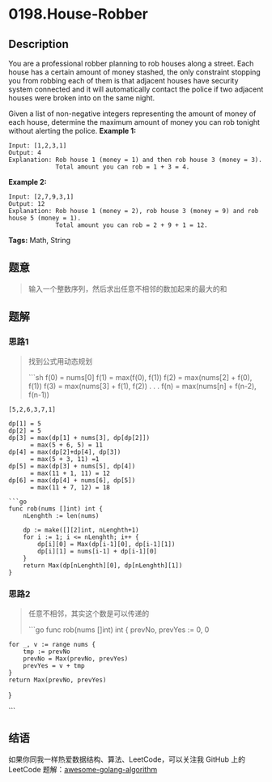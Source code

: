 # 0198.House-Robber

## Description

You are a professional robber planning to rob houses along a street. Each house has a certain amount of money stashed, the only constraint stopping you from robbing each of them is that adjacent houses have security system connected and it will automatically contact the police if two adjacent houses were broken into on the same night.

Given a list of non-negative integers representing the amount of money of each house, determine the maximum amount of money you can rob tonight without alerting the police. **Example 1:**

```text
Input: [1,2,3,1]
Output: 4
Explanation: Rob house 1 (money = 1) and then rob house 3 (money = 3).
             Total amount you can rob = 1 + 3 = 4.
```

**Example 2:**

```text
Input: [2,7,9,3,1]
Output: 12
Explanation: Rob house 1 (money = 2), rob house 3 (money = 9) and rob house 5 (money = 1).
             Total amount you can rob = 2 + 9 + 1 = 12.
```

**Tags:** Math, String

## 题意

> 输入一个整数序列，然后求出任意不相邻的数加起来的最大的和

## 题解

### 思路1

> 找到公式用动态规划
>
> \`\`\`sh f\(0\) = nums\[0\] f\(1\) = max\(f\(0\), f\(1\)\) f\(2\) = max\(nums\[2\] + f\(0\), f\(1\)\) f\(3\) = max\(nums\[3\] + f\(1\), f\(2\)\) . . . f\(n\) = max\(nums\[n\] + f\(n-2\), f\(n-1\)\)

```text
[5,2,6,3,7,1]

dp[1] = 5
dp[2] = 5
dp[3] = max(dp[1] + nums[3], dp[dp[2]])
      = max(5 + 6, 5) = 11
dp[4] = max(dp[2]+dp[4], dp[3])
      = max(5 + 3, 11) =1
dp[5] = max(dp[3] + nums[5], dp[4])
      = max(11 + 1, 11) = 12
dp[6] = max(dp[4] + nums[6], dp[5])
      = max(11 + 7, 12) = 18         
```

```text
```go
func rob(nums []int) int {
    nLenghth := len(nums)

    dp := make([][2]int, nLenghth+1)
    for i := 1; i <= nLenghth; i++ {
        dp[i][0] = Max(dp[i-1][0], dp[i-1][1])
        dp[i][1] = nums[i-1] + dp[i-1][0]
    }
    return Max(dp[nLenghth][0], dp[nLenghth][1])
}
```

### 思路2

> 任意不相邻，其实这个数是可以传递的
>
> \`\`\`go func rob\(nums \[\]int\) int { prevNo, prevYes := 0, 0

```text
for _, v := range nums {
    tmp := prevNo
    prevNo = Max(prevNo, prevYes)
    prevYes = v + tmp
}
return Max(prevNo, prevYes)
```

}

\`\`\`

## 结语

如果你同我一样热爱数据结构、算法、LeetCode，可以关注我 GitHub 上的 LeetCode 题解：[awesome-golang-algorithm](https://github.com/kylesliu/awesome-golang-algorithm)

